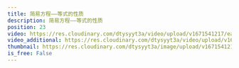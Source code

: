 ```yaml
---
title: 简易方程——等式的性质
description: 简易方程——等式的性质
position: 23
video: https://res.cloudinary.com/dtysyyt3a/video/upload/v1671541217/easymath/5年级上/05单元简易方程/f7p50u59z7vanpkd0lwt.mp4
video_additional: https://res.cloudinary.com/dtysyyt3a/video/upload/v1671541322/easymath/5年级上/05单元简易方程/每课一题的解答视频/wzrvot2tiuvieudqcsby.mp4
thumbnail: https://res.cloudinary.com/dtysyyt3a/image/upload/v1671541219/easymath/5年级上/05单元简易方程/yvbkjkgyfgmspaezerju.png
is_free: False
---
```

